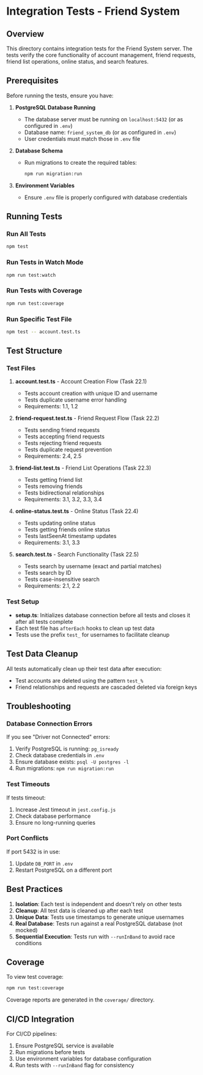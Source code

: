 # Integration Tests - Friend System

## Overview

This directory contains integration tests for the Friend System server. The tests verify the core functionality of account management, friend requests, friend list operations, online status, and search features.

## Prerequisites

Before running the tests, ensure you have:

1. **PostgreSQL Database Running**
   - The database server must be running on `localhost:5432` (or as configured in `.env`)
   - Database name: `friend_system_db` (or as configured in `.env`)
   - User credentials must match those in `.env` file

2. **Database Schema**
   - Run migrations to create the required tables:
     ```bash
     npm run migration:run
     ```

3. **Environment Variables**
   - Ensure `.env` file is properly configured with database credentials

## Running Tests

### Run All Tests
```bash
npm test
```

### Run Tests in Watch Mode
```bash
npm run test:watch
```

### Run Tests with Coverage
```bash
npm run test:coverage
```

### Run Specific Test File
```bash
npm test -- account.test.ts
```

## Test Structure

### Test Files

1. **account.test.ts** - Account Creation Flow (Task 22.1)
   - Tests account creation with unique ID and username
   - Tests duplicate username error handling
   - Requirements: 1.1, 1.2

2. **friend-request.test.ts** - Friend Request Flow (Task 22.2)
   - Tests sending friend requests
   - Tests accepting friend requests
   - Tests rejecting friend requests
   - Tests duplicate request prevention
   - Requirements: 2.4, 2.5

3. **friend-list.test.ts** - Friend List Operations (Task 22.3)
   - Tests getting friend list
   - Tests removing friends
   - Tests bidirectional relationships
   - Requirements: 3.1, 3.2, 3.3, 3.4

4. **online-status.test.ts** - Online Status (Task 22.4)
   - Tests updating online status
   - Tests getting friends online status
   - Tests lastSeenAt timestamp updates
   - Requirements: 3.1, 3.3

5. **search.test.ts** - Search Functionality (Task 22.5)
   - Tests search by username (exact and partial matches)
   - Tests search by ID
   - Tests case-insensitive search
   - Requirements: 2.1, 2.2

### Test Setup

- **setup.ts**: Initializes database connection before all tests and closes it after all tests complete
- Each test file has `afterEach` hooks to clean up test data
- Tests use the prefix `test_` for usernames to facilitate cleanup

## Test Data Cleanup

All tests automatically clean up their test data after execution:
- Test accounts are deleted using the pattern `test_%`
- Friend relationships and requests are cascaded deleted via foreign keys

## Troubleshooting

### Database Connection Errors

If you see "Driver not Connected" errors:
1. Verify PostgreSQL is running: `pg_isready`
2. Check database credentials in `.env`
3. Ensure database exists: `psql -U postgres -l`
4. Run migrations: `npm run migration:run`

### Test Timeouts

If tests timeout:
1. Increase Jest timeout in `jest.config.js`
2. Check database performance
3. Ensure no long-running queries

### Port Conflicts

If port 5432 is in use:
1. Update `DB_PORT` in `.env`
2. Restart PostgreSQL on a different port

## Best Practices

1. **Isolation**: Each test is independent and doesn't rely on other tests
2. **Cleanup**: All test data is cleaned up after each test
3. **Unique Data**: Tests use timestamps to generate unique usernames
4. **Real Database**: Tests run against a real PostgreSQL database (not mocked)
5. **Sequential Execution**: Tests run with `--runInBand` to avoid race conditions

## Coverage

To view test coverage:
```bash
npm run test:coverage
```

Coverage reports are generated in the `coverage/` directory.

## CI/CD Integration

For CI/CD pipelines:
1. Ensure PostgreSQL service is available
2. Run migrations before tests
3. Use environment variables for database configuration
4. Run tests with `--runInBand` flag for consistency
